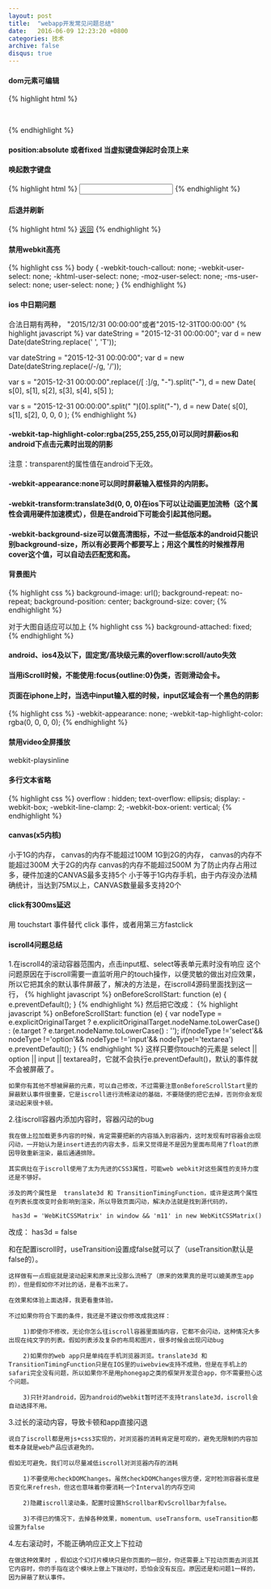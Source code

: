 ```yaml
---
layout: post
title:  "webapp开发常见问题总结"
date:   2016-06-09 12:23:20 +0800
categories: 技术
archive: false
disqus: true
---
```

#### dom元素可编辑

{% highlight html %}
<style>
	.article-content{
		-webkit-user-select: text;
		user-select: text;
	}
</style>
<div class="article-content" contenteditable="true">
</div>
{% endhighlight %}

#### position:absolute 或者fixed  当虚拟键盘弹起时会顶上来

#### 唤起数字键盘

{% highlight html %}
<input type="number" min="0" inputmode="numeric" pattern="[0-9]*" title="Non-negative integral number">
{% endhighlight %}


#### 后退并刷新

{% highlight html %}
<a href="#" onclick="self.location=document.referrer;">返回</a> 
{% endhighlight %}

#### 禁用webkit高亮

{% highlight css %}
body {
	-webkit-touch-callout: none;
	-webkit-user-select: none;
	-khtml-user-select: none;
	-moz-user-select: none;
	-ms-user-select: none;
	user-select: none;
}
{% endhighlight %}


#### ios 中日期问题

合法日期有两种， "2015/12/31 00:00:00"或者"2015-12-31T00:00:00"
{% highlight javascript %}
var dateString = "2015-12-31 00:00:00";
var d = new Date(dateString.replace(' ', 'T'));

var dateString = "2015-12-31 00:00:00";
var d = new Date(dateString.replace(/-/g, '/'));


var s = "2015-12-31 00:00:00".replace(/[ :]/g, "-").split("-"),
    d = new Date( s[0], s[1], s[2], s[3], s[4], s[5] );

var s = "2015-12-31 00:00:00".split(" ")[0].split("-"),
    d = new Date( s[0], s[1], s[2], 0, 0, 0 );
{% endhighlight %}


#### -webkit-tap-highlight-color:rgba(255,255,255,0)可以同时屏蔽ios和android下点击元素时出现的阴影

注意：transparent的属性值在android下无效。

#### -webkit-appearance:none可以同时屏蔽输入框怪异的内阴影。

#### -webkit-transform:translate3d(0, 0, 0)在ios下可以让动画更加流畅（这个属性会调用硬件加速模式），但是在android下可能会引起其他问题。


#### -webkit-background-size可以做高清图标，不过一些低版本的android只能识别background-size，所以有必要两个都要写上；用这个属性的时候推荐用cover这个值，可以自动去匹配宽和高。

####  背景图片

{% highlight css %}
background-image: url();
background-repeat: no-repeat;
background-position: center;
background-size: cover;
{% endhighlight %}

对于大图自适应可以加上
{% highlight css %}
background-attached: fixed;
{% endhighlight %}

####  android、ios4及以下，固定宽/高块级元素的overflow:scroll/auto失效

####  当用iScroll时候，不能使用:focus{outline:0}伪类，否则滑动会卡。

#### 页面在iphone上时，当选中input输入框的时候，input区域会有一个黑色的阴影 

{% highlight css %}
-webkit-appearance: none;
-webkit-tap-highlight-color: rgba(0, 0, 0, 0);
{% endhighlight %}

#### 禁用video全屏播放

webkit-playsinline


#### 多行文本省略

{% highlight css %}
overflow : hidden;
text-overflow: ellipsis;
display: -webkit-box;
-webkit-line-clamp: 2;
-webkit-box-orient: vertical;
{% endhighlight %}

#### canvas(x5内核)

小于1G的内存， canvas的内存不能超过100M
1G到2G的内存， canvas的内存不能超过300M
大于2G的内存 canvas的内存不能超过500M
为了防止内存占用过多，硬件加速的CANVAS最多支持5个
小于等于1G内存手机，由于内存没办法精确统计，当达到75M以上，CANVAS数量最多支持20个

#### click有300ms延迟

用 touchstart 事件替代 click 事件，或者用第三方fastclick

#### iscroll4问题总结

1.在iscroll4的滚动容器范围内，点击input框、select等表单元素时没有响应
这个问题原因在于iscroll需要一直监听用户的touch操作，以便灵敏的做出对应效果，所以它把其余的默认事件屏蔽了，解决的方法是，在iscroll4源码里面找到这一行，
{% highlight javascript %}
     onBeforeScrollStart: function (e) { e.preventDefault(); }
{% endhighlight %}
然后把它改成：
{% highlight javascript %}
    onBeforeScrollStart: function (e) {
    	var nodeType = e.explicitOriginalTarget ? e.explicitOriginalTarget.nodeName.toLowerCase() : (e.target ? e.target.nodeName.toLowerCase() : '');
    	if(nodeType !='select'&& nodeType !='option'&& nodeType !='input'&& nodeType!='textarea') e.preventDefault(); 
    }
{% endhighlight %}
    这样只要你touch的元素是 select || option || input || textarea时，它就不会执行e.preventDefault()，默认的事件就不会被屏蔽了。

    如果你有其他不想被屏蔽的元素，可以自己修改，不过需要注意onBeforeScrollStart里的屏蔽默认事件很重要，它是iscroll进行流畅滚动的基础，不要随便的把它去掉，否则你会发现滚动起来很卡顿。

 

2.往iscroll容器内添加内容时，容器闪动的bug

    我在做上拉加载更多内容的时候，肯定需要把新的内容插入到容器内，这时发现有时容器会出现闪动，一开始认为是insert进去的内容太多，后来又觉得是不是因为里面布局用了float的原因导致重新渲染，最后通通排除。

    其实病灶在于iscroll使用了太为先进的CSS3属性，可能web webkit对这些属性的支持力度还是不够好。

    涉及的两个属性是  translate3d 和 TransitionTimingFunction，或许是这两个属性在列表长度改变时会影响到渲染，所以导致页面闪动，解决办法就是找到源代码的，

     has3d = 'WebKitCSSMatrix' in window && 'm11' in new WebKitCSSMatrix()

改成：
     has3d = false

和在配置iscroll时，useTransition设置成false就可以了（useTransition默认是false的）。

    这样做有一点瑕疵就是滚动起来和原来比没那么流畅了（原来的效果真的是可以媲美原生app的），但是假如你不对比的话，是看不出来了。

    在效果和体验上面选择，我更看重体验。

    不过如果你符合下面的条件，我还是不建议你修改成我这样：

        1)即使你不修改，无论你怎么往iscroll容器里面插内容，它都不会闪动，这种情况大多出现在纯文字的列表。假如列表涉及复杂的布局和图片，很多时候会出现闪动bug

        2)如果你的web app只是单纯在手机浏览器浏览。translate3d 和 TransitionTimingFunction只是在IOS里的uiwebview支持不成熟，但是在手机上的safari完全没有问题，所以如果你不是用phonegap之类的框架开发混合app，你不需要担心这个问题。

        3)只针对android，因为android的webkit暂时还不支持translate3d，iscroll会自动选择不用。

 

3.过长的滚动内容，导致卡顿和app直接闪退

    说白了iscroll都是用js+css3实现的，对浏览器的消耗肯定是可观的，避免无限制的内容加载本身就是web产品应该避免的。

    假如无可避免，我们可以尽量减低iscroll对浏览器内存的消耗

        1)不要使用checkDOMChanges。虽然checkDOMChanges很方便，定时检测容器长度是否变化来refresh，但这也意味着你要消耗一个Interval的内存空间

        2)隐藏iscroll滚动条，配置时设置hScrollbar和vScrollbar为false。

        3)不得已的情况下，去掉各种效果，momentum、useTransform、useTransition都设置为false

 

4.左右滚动时，不能正确响应正文上下拉动

    在做这种效果时 ，假如这个幻灯片模块只是你页面的一部分，你还需要上下拉动页面去浏览其它内容时，你的手指在这个模块上做上下拨动时，恐怕会没有反应。原因还是和问题1一样的，因为屏蔽了默认事件。
